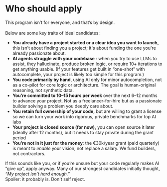 # Who should apply

This program isn’t for everyone, and that’s by design.  \
\
Below are some key traits of ideal candidates:

* **You already have a project started or a clear idea you want to launch,** this isn't about finding you a project; it's about funding the one you're already passionate about.
* **AI agents struggle with your codebase** : when you try to use LLMs to assist, they hallucinate, produce broken logic, or require 10+ iterations to get anything usable. (If your features get built in “one-shot” with autocomplete, your project is likely too simple for this program.)
* **You code primarily by hand**, using AI only for minor autocompletion, not as a co-pilot for core logic or architecture. The goal is human-original reasoning, not synthetic data.
* **You’re committed to 10–15 hours per week** over the next 6–12 months to advance your project. Not as a freelancer-for-hire but as a passionate builder solving a problem you deeply care about.
* **You retain full ownership of your code,** but are willing to grant a license so we can turn your work into rigorous, private benchmarks for top AI labs &#x20;
* **Your project is closed source (for now),** you can open source it later (ideally after 12 months), but it needs to stay private during the grant period
* **You’re not in it just for the money**: the €30k/year grant (paid quarterly) is meant to _enable_ your vision, not replace a salary. We fund builders, not contractors.

If this sounds like you, or if you’re unsure but your code regularly makes AI “give up”, apply anyway. Many of our strongest candidates initially thought, _“My project isn’t hard enough.”_ \
Spoiler: it probably is. Don't self reject.&#x20;

